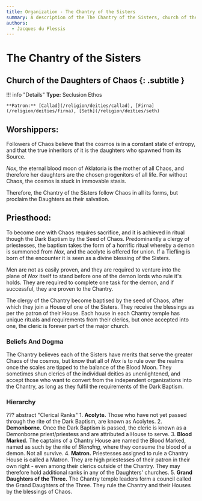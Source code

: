 ```yaml
---
title: Organization - The Chantry of the Sisters
summary: A description of the The Chantry of the Sisters, church of the Daughters of Chaos.
authors:
  - Jacques du Plessis
---
```


# The Chantry of the Sisters
## Church of the Daughters of Chaos {: .subtitle }

!!! info "Details"
    **Type:** Seclusion Ethos

    **Patron:** [Callad](/religion/deities/callad), [Firna](/religion/deities/firna), [Seth](/religion/deities/seth)

## Worshippers:
Followers of Chaos believe that the cosmos is in a constant state of entropy, and that the true inheritors of it is the daughters who spawned from its Source.

_Nox_, the eternal blood moon of Aklatoria is the mother of all Chaos, and therefore her daughters are the chosen progenitors of all life. For without Chaos, the cosmos is stuck in immovable stasis.

Therefore, the Chantry of the Sisters follow Chaos in all its forms, but proclaim the Daughters as their salvation.

## Priesthood:
To become one with Chaos requires sacrifice, and it is achieved in ritual though the Dark Baptism by the Seed of Chaos. Predominantly a clergy of priestesses, the baptism takes the form of a horrific ritual whereby a demon is summoned from _Nox_, and the acolyte is offered for union. If a Tiefling is born of the encounter it is seen as a divine blessing of the Sisters.

Men are not as easily proven, and they are required to venture into the plane of _Nox_ itself to stand before one of the demon lords who rule it's holds. They are required to complete one task for the demon, and if successful, they are proven to the Chantry.

The clergy of the Chantry become baptised by the seed of Chaos, after which they join a House of one of the Sisters. They receive the blessings as per the patron of their House. Each house in each Chantry temple has unique rituals and requirements from their clerics, but once accepted into one, the cleric is forever part of the major church.

### Beliefs And Dogma
The Chantry believes each of the Sisters have merits that serve the greater Chaos of the cosmos, but know that all of _Nox_ is to rule over the realms once the scales are tipped to the balance of the Blood Moon. They sometimes shun clerics of the individual deities as unenlightened, and accept those who want to convert from the independent organizations into the Chantry, as long as they fulfil the requirements of the Dark Baptism.

### Hierarchy

??? abstract "Clerical Ranks"
    1. **Acolyte.** Those who have not yet passed through the rite of the Dark Baptism, are known as Acolytes.
    2. **Demonborne.** Once the Dark Baptism is passed, the cleric is known as a Demonborne priest/priestess and are attributed a House to serve.
    3. **Blood Marked.** The captains of a Chantry House are named the Blood Marked, named as such by the rite of _Blending_, where they consume the blood of a demon. Not all survive.
    4. **Matron.** Priestesses assigned to rule a Chantry House is called a Matron. They are high priestesses of their patron in their own right - even among their clerics outside of the Chantry. They may therefore hold additional ranks in any of the Daughters' churches.
    5. **Grand Daughters of the Three.** The Chantry temple leaders form a council called the Grand Daughters of the Three. They rule the Chantry and their Houses by the blessings of Chaos.